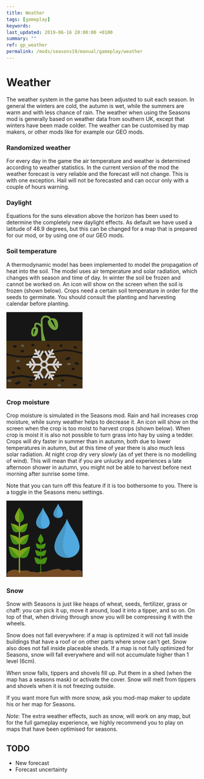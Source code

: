 ```yaml
---
title: Weather
tags: [gameplay]
keywords:
last_updated: 2019-06-16 20:00:00 +0100
summary: ""
ref: gp_weather
permalink: /mods/seasons19/manual/gameplay/weather
---
```


# Weather

The weather system in the game has been adjusted to suit each season. In general the winters are cold, the autumn is wet, while the summers are warm and with less chance of rain. The weather when using the Seasons mod is generally based on weather data from southern UK, except that winters have been made colder. The weather can be customised by map makers, or other mods like for example our GEO mods.

### Randomized weather
For every day in the game the air temperature and weather is determined according to weather statistics. In the current version of the mod the weather forecast is very reliable and the forecast will not change. This is with one exception. Hail will not be forecasted and can occur only with a couple of hours warning.

### Daylight
Equations for the suns elevation above the horizon has been used to determine the completely new daylight effects. As default we have used a latitude of 48.9 degrees, but this can be changed for a map that is prepared for our mod, or by using one of our GEO mods.

### Soil temperature
A thermodynamic model has been implemented to model the propagation of heat into the soil. The model uses air temperature and solar radiation, which changes with season and time of day. In winter the soil be frozen and cannot be worked on. An icon will show on the screen when the soil is frozen (shown below). Crops need a certain soil temperature in order for the seeds to germinate. You should consult the planting and harvesting calendar before planting.

<img src="/assets/img/mods/seasons/frozenGround.jpg" alt="Frozen ground icon" class="img-fluid rounded" />

### Crop moisture
Crop moisture is simulated in the Seasons mod. Rain and hail increases crop moisture, while sunny weather helps to decrease it. An icon will show on the screen when the crop is too moist to harvest crops (shown below). When crop is moist it is also not possible to turn grass into hay by using a tedder. Crops will dry faster in summer than in autumn, both due to lower temperatures in autumn, but at this time of year there is also much less solar radiation. At night crop dry very slowly (as of yet there is no modelling of wind). This will mean that if you are unlucky and experiences a late afternoon shower in autumn, you might not be able to harvest before next morning after sunrise some time.

Note that you can turn off this feature if it is too bothersome to you. There is a toggle in the Seasons menu settings.

<img src="/assets/img/mods/seasons/wetCrop.jpg" alt="Wet crops icon" class="img-fluid rounded" />

### Snow
Snow with Seasons is just like heaps of wheat, seeds, fertilizer, grass or chaff: you can pick it up, move it around, load it into a tipper, and so on. On top of that, when driving through snow you will be compressing it with the wheels.

Snow does not fall everywhere: if a map is optimized it will not fall inside buildings that have a roof or on other parts where snow can't get. Snow also does not fall inside placeable sheds.
If a map is not fully optimized for Seasons, snow will fall everywhere and will not accumulate higher than 1 level (6cm).

When snow falls, tippers and shovels fill up. Put them in a shed (when the map has a seasons mask) or activate the cover. Snow will melt from tippers and shovels when it is not freezing outside.

If you want more fun with more snow, ask you mod-map maker to update his or her map for Seasons.

*Note*: The extra weather effects, such as snow, will work on any map, but for the full gameplay experience, we highly recommend you to play on maps that have been optimised for seasons.


## TODO

- New forecast
- Forecast uncertainty
